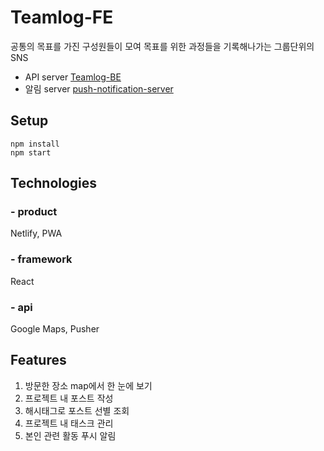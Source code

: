 # Teamlog-FE
공통의 목표를 가진 구성원들이 모여 목표를 위한 과정들을 기록해나가는 그룹단위의 SNS
* API server [Teamlog-BE](https://github.com/Hyeondoonge/Teamlog-BE)
* 알림 server [push-notification-server](https://github.com/Hyeondoonge/pusher-notification-server)

## Setup
```
npm install
npm start
```

## Technologies
### - product
Netlify, PWA

### - framework
React

### - api
Google Maps, Pusher

## Features
1. 방문한 장소 map에서 한 눈에 보기
2. 프로젝트 내 포스트 작성
3. 해시태그로 포스트 선별 조회
4. 프로젝트 내 태스크 관리
5. 본인 관련 활동 푸시 알림

